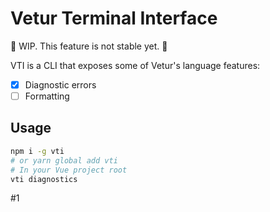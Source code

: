 # Vetur Terminal Interface

🚧 WIP. This feature is not stable yet. 🚧

VTI is a CLI that exposes some of Vetur's language features:

- [x] Diagnostic errors
- [ ] Formatting

## Usage

```bash
npm i -g vti
# or yarn global add vti
# In your Vue project root
vti diagnostics
```
#1
